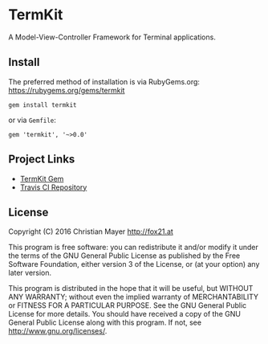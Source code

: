 # TermKit

A Model-View-Controller Framework for Terminal applications.

## Install

The preferred method of installation is via RubyGems.org:  
<https://rubygems.org/gems/termkit>

	gem install termkit

or via `Gemfile`:

	gem 'termkit', '~>0.0'

## Project Links

- [TermKit Gem](https://rubygems.org/gems/termkit)
- [Travis CI Repository](https://travis-ci.org/TheFox/termkit)

## License

Copyright (C) 2016 Christian Mayer <http://fox21.at>

This program is free software: you can redistribute it and/or modify it under the terms of the GNU General Public License as published by the Free Software Foundation, either version 3 of the License, or (at your option) any later version.

This program is distributed in the hope that it will be useful, but WITHOUT ANY WARRANTY; without even the implied warranty of MERCHANTABILITY or FITNESS FOR A PARTICULAR PURPOSE. See the GNU General Public License for more details. You should have received a copy of the GNU General Public License along with this program. If not, see <http://www.gnu.org/licenses/>.
